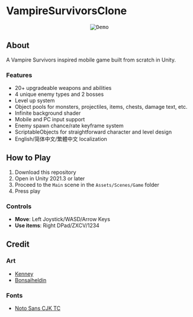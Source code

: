 # VampireSurvivorsClone
<p align="center">
  <kbd>
    <img src="https://github.com/matthiasbroske/VampireSurvivorsClone/assets/82914350/03974781-70b2-45ed-bbd6-7148efcebbd7" alt="Demo"/>
  </kbd>
</p>

## About
A Vampire Survivors inspired mobile game built from scratch in Unity.

### Features
- 20+ upgradeable weapons and abilities
- 4 unique enemy types and 2 bosses
- Level up system
- Object pools for monsters, projectiles, items, chests, damage text, etc.
- Infinite background shader
- Mobile and PC input support
- Enemy spawn chance/rate keyframe system
- ScriptableObjects for straightforward character and level design
- English/简体中文/繁體中文 localization

## How to Play
1. Download this repository
2. Open in Unity 2021.3 or later
3. Proceed to the `Main` scene in the `Assets/Scenes/Game` folder
4. Press play

### Controls
- **Move**: Left Joystick/WASD/Arrow Keys
- **Use items**: Right DPad/ZXCV/1234

## Credit
### Art
- [Kenney](https://www.kenney.nl/assets)
- [Bonsaiheldin](https://opengameart.org/content/gold-treasure-icons-16x16)
### Fonts
- [Noto Sans CJK TC](https://fonts.google.com/noto/specimen/Noto+Sans+TC/about)



